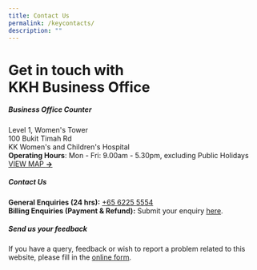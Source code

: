 ```yaml
---
title: Contact Us
permalink: /keycontacts/
description: ""
---
```

# **Get in touch with<br> KKH Business Office**

##### **Business Office Counter**
Level 1, Women's Tower<br>
100 Bukit Timah Rd<br>
KK Women's and Children's Hospital<br>
**Operating Hours**: Mon - Fri: 9.00am - 5.30pm, excluding Public Holidays<br>
[VIEW MAP **→**](https://maps.google.com/?q=Level+1,+Women%27s+Tower+100+Bukit+Timah+Rd+Women%27s+Tower)<br>


##### **Contact Us**
**General Enquiries (24 hrs):** [+65 6225 5554](tel:+6562255554)<br>
**Billing Enquiries (Payment & Refund):** Submit your enquiry [here](https://for.sg/askshs). 

##### **Send us your feedback**
If you have a query, feedback or wish to report a problem related to this website, please fill in the [online form](https://cms.isomer.gov.sg/https://form.gov.sg/5ee64839c874b200134f59d2).